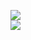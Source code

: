 [![](https://img.shields.io/badge/Made%20With-Github%20Spray-lightgrey.svg?style=for-the-badge&logo=github)](https://github.com/Annihil/github-spray#1268)  
[![](https://i.imgur.com/2DrTn0Z.gif)](https://github.com/Annihil/github-spray)